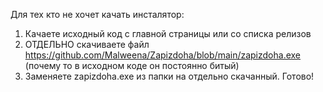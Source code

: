Для тех кто не хочет качать инсталятор:

1. Качаете исходный код с главной страницы или со списка релизов
2. ОТДЕЛЬНО скачиваете файл https://github.com/Malweena/Zapizdoha/blob/main/zapizdoha.exe (почему то в исходном коде он постоянно битый)
3. Заменяете zapizdoha.exe из папки на отдельно скачанный.
   Готово!
